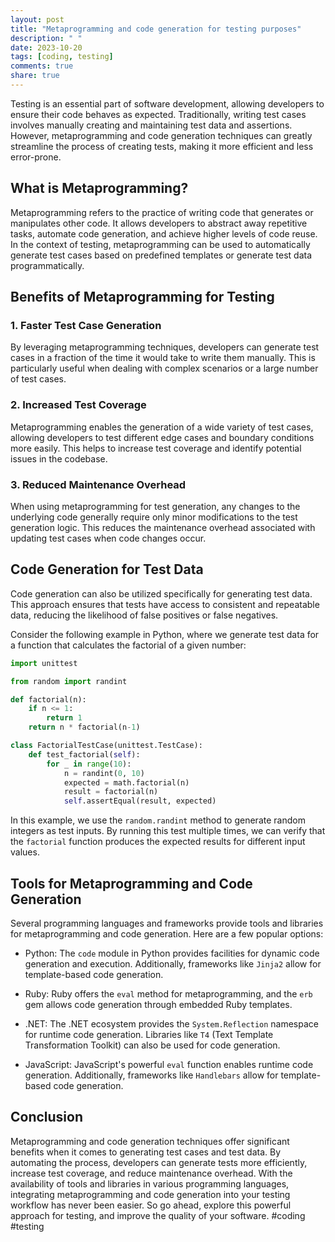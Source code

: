 ```yaml
---
layout: post
title: "Metaprogramming and code generation for testing purposes"
description: " "
date: 2023-10-20
tags: [coding, testing]
comments: true
share: true
---
```


Testing is an essential part of software development, allowing developers to ensure their code behaves as expected. Traditionally, writing test cases involves manually creating and maintaining test data and assertions. However, metaprogramming and code generation techniques can greatly streamline the process of creating tests, making it more efficient and less error-prone.

## What is Metaprogramming?

Metaprogramming refers to the practice of writing code that generates or manipulates other code. It allows developers to abstract away repetitive tasks, automate code generation, and achieve higher levels of code reuse. In the context of testing, metaprogramming can be used to automatically generate test cases based on predefined templates or generate test data programmatically.

## Benefits of Metaprogramming for Testing

### 1. Faster Test Case Generation

By leveraging metaprogramming techniques, developers can generate test cases in a fraction of the time it would take to write them manually. This is particularly useful when dealing with complex scenarios or a large number of test cases.

### 2. Increased Test Coverage

Metaprogramming enables the generation of a wide variety of test cases, allowing developers to test different edge cases and boundary conditions more easily. This helps to increase test coverage and identify potential issues in the codebase.

### 3. Reduced Maintenance Overhead

When using metaprogramming for test generation, any changes to the underlying code generally require only minor modifications to the test generation logic. This reduces the maintenance overhead associated with updating test cases when code changes occur.

## Code Generation for Test Data

Code generation can also be utilized specifically for generating test data. This approach ensures that tests have access to consistent and repeatable data, reducing the likelihood of false positives or false negatives.

Consider the following example in Python, where we generate test data for a function that calculates the factorial of a given number:

```python
import unittest

from random import randint

def factorial(n):
    if n <= 1:
        return 1
    return n * factorial(n-1)

class FactorialTestCase(unittest.TestCase):
    def test_factorial(self):
        for _ in range(10):
            n = randint(0, 10)
            expected = math.factorial(n)
            result = factorial(n)
            self.assertEqual(result, expected)
```

In this example, we use the `random.randint` method to generate random integers as test inputs. By running this test multiple times, we can verify that the `factorial` function produces the expected results for different input values.

## Tools for Metaprogramming and Code Generation

Several programming languages and frameworks provide tools and libraries for metaprogramming and code generation. Here are a few popular options:

- Python: The `code` module in Python provides facilities for dynamic code generation and execution. Additionally, frameworks like `Jinja2` allow for template-based code generation.

- Ruby: Ruby offers the `eval` method for metaprogramming, and the `erb` gem allows code generation through embedded Ruby templates.

- .NET: The .NET ecosystem provides the `System.Reflection` namespace for runtime code generation. Libraries like `T4` (Text Template Transformation Toolkit) can also be used for code generation.

- JavaScript: JavaScript's powerful `eval` function enables runtime code generation. Additionally, frameworks like `Handlebars` allow for template-based code generation.

## Conclusion

Metaprogramming and code generation techniques offer significant benefits when it comes to generating test cases and test data. By automating the process, developers can generate tests more efficiently, increase test coverage, and reduce maintenance overhead. With the availability of tools and libraries in various programming languages, integrating metaprogramming and code generation into your testing workflow has never been easier. So go ahead, explore this powerful approach for testing, and improve the quality of your software. #coding #testing